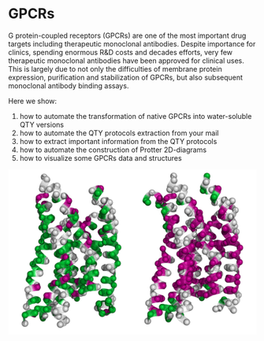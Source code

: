 # GPCRs

G protein-coupled receptors (GPCRs) are one of the most important drug targets including therapeutic monoclonal antibodies. Despite importance for clinics, spending enormous R&D costs and decades efforts, very few therapeutic monoclonal antibodies have been approved for clinical uses. This is largely due to not only the difficulties of membrane protein expression, purification and stabilization of GPCRs, but also subsequent monoclonal antibody binding assays. 

Here we show:
1) how to automate the transformation of native GPCRs into water-soluble QTY versions
2) how to automate the QTY protocols extraction from your mail
3) how to extract important information from the QTY protocols
4) how to automate the construction of Protter 2D-diagrams
4) how to visualize some GPCRs data and structures

<img src="./images/native_qty_gpcr.png">
